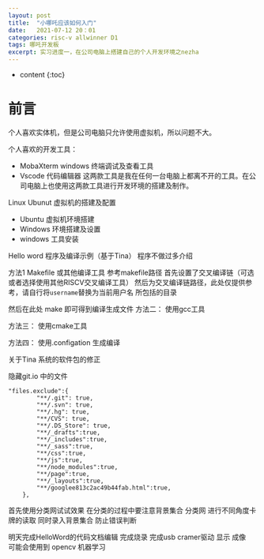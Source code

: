 ```yaml
---
layout: post
title:  "小哪吒应该如何入门"
date:   2021-07-12 20：01
categories: risc-v allwinner D1
tags: 哪吒开发板
excerpt: 实习进度一，在公司电脑上搭建自己的个人开发环境之nezha
---
```



* content
{:toc}

# 前言
个人喜欢实体机，但是公司电脑只允许使用虚拟机，所以问题不大。

个人喜欢的开发工具：
- MobaXterm windows 终端调试及查看工具
- Vscode 代码编辑器
这两款工具是我在任何一台电脑上都离不开的工具。在公司电脑上也使用这两款工具进行开发环境的搭建及制作。

Linux Ubunut 虚拟机的搭建及配置
- Ubuntu 虚拟机环境搭建
- Windows 环境搭建及设置
- windows 工具安装




Hello word 程序及编译示例（基于Tina）
程序不做过多介绍

方法1
Makefile 或其他编译工具 参考makefile路径
首先设置了交叉编译链（可选 或者选择使用其他RISCV交叉编译工具）
然后为交叉编译链路径，此处仅提供参考，请自行将`username`替换为当前用户名  所包括的目录

然后在此处 make 即可得到编译生成文件
方法二：
使用gcc工具

方法三：
使用cmake工具

方法四：
使用.configation 生成编译




关于Tina 系统的软件包的修正



隐藏git.io 中的文件

```
"files.exclude":{
        "**/.git": true,
        "**/.svn": true,
        "**/.hg": true,
        "**/CVS": true,
        "**/.DS_Store": true,
        "**/_drafts":true,
        "**/_includes":true,
        "**/_sass":true,
        "**/css":true,
        "**/js":true,
        "**/node_modules":true,
        "**/page":true,
        "**/_layouts":true,
        "**/googlee813c2ac49b44fab.html":true,
    },

```


首先使用分类网试试效果   在分类的过程中要注意背景集合
分类网 进行不同角度卡牌的读取  同时录入背景集合   防止错误判断


明天完成HelloWord的代码文档编辑
完成烧录
完成usb cramer驱动  显示 成像    
可能会使用到 opencv   机器学习